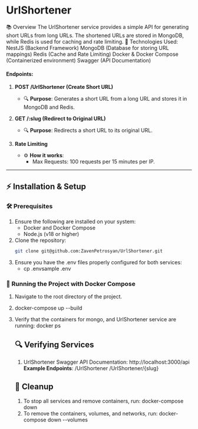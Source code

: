 # UrlShortener

📚 Overview
The UrlShortener service provides a simple API for generating short URLs from long URLs.
The shortened URLs are stored in MongoDB, while Redis is used for caching and rate limiting.
   🔹 Technologies Used:
   NestJS (Backend Framework)
   MongoDB (Database for storing URL mappings)
   Redis (Cache and Rate Limiting)
   Docker & Docker Compose (Containerized environment)
   Swagger (API Documentation)

#### Endpoints:

1. **POST /UrlShortener (Create Short URL)**
   - 🔍 **Purpose**: Generates a short URL from a long URL and stores it in MongoDB and Redis.

2. **GET /:slug (Redirect to Original URL)**
   - 🔍 **Purpose**: Redirects a short URL to its original URL.

3. **Rate Limiting**
   - ⚙️ **How it works**:
     - Max Requests: 100 requests per 15 minutes per IP.

---

## ⚡️ Installation & Setup

### 🛠 Prerequisites
1. Ensure the following are installed on your system:
   - Docker and Docker Compose
   - Node.js (v18 or higher)
2. Clone the repository:
   ```bash
   git clone git@github.com:ZavenPetrosyan/UrlShortener.git
3. Ensure you have the .env files properly configured for both services:
   - cp .envsample .env

### 🐳 Running the Project with Docker Compose
 1. Navigate to the root directory of the project.
 2. docker-compose up --build
 3. Verify that the containers for mongo, and UrlShortener service are running:
    docker ps
 
    ## 🔍 Verifying Services
    1. UrlShortener
    Swagger API Documentation: http://localhost:3000/api
        **Example Endpoints**:
        /UrlShortener
        /UrlShortener/{slug}

    ## 🧹 Cleanup
    1. To stop all services and remove containers, run: docker-compose down
    2. To remove the containers, volumes, and networks, run: docker-compose down --volumes
